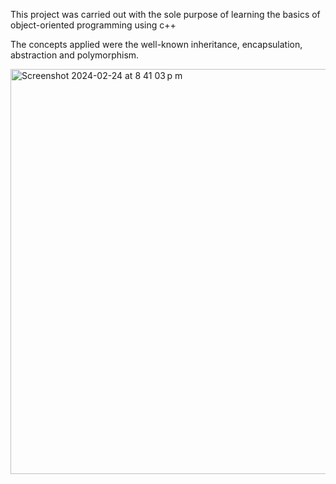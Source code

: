 This project was carried out with the sole purpose of learning the basics of object-oriented programming using c++


The concepts applied were the well-known inheritance, encapsulation, abstraction and polymorphism.


<img width="648" alt="Screenshot 2024-02-24 at 8 41 03 p m" src="https://github.com/LuisSerran/OOP-with-C-/assets/156027759/94a826d6-8e2b-4daf-9604-74be56f8ba63">
